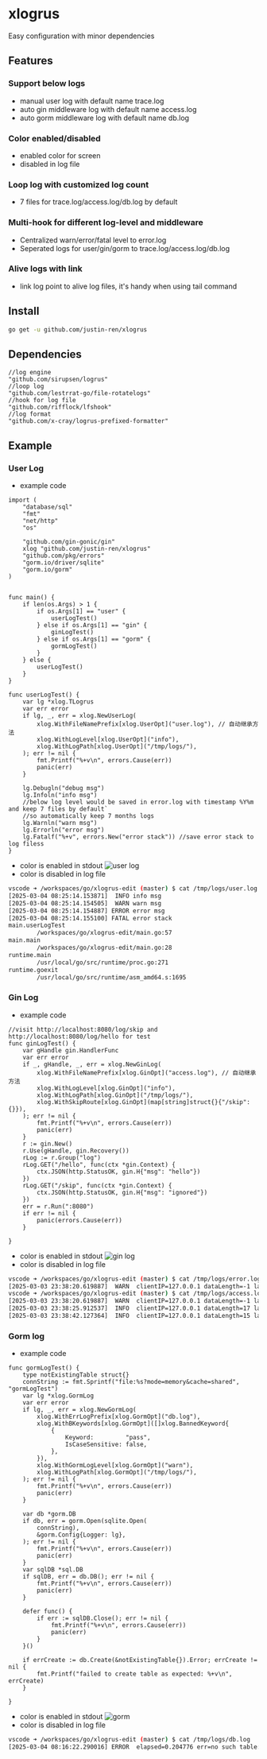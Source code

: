 # xlogrus
Easy configuration with minor dependencies

## Features
### Support below logs
- manual user log with default name trace.log
- auto gin middleware log with default name access.log
- auto gorm middleware log with default name db.log

### Color enabled/disabled
- enabled color for screen
- disabled in log file

### Loop log with customized log count
- 7 files for trace.log/access.log/db.log by default

### Multi-hook for different log-level and middleware
- Centralized warn/error/fatal level to error.log 
- Seperated logs for user/gin/gorm to trace.log/access.log/db.log

### Alive logs with link
- link log point to alive log files, it's handy when using tail command

## Install
```bash
go get -u github.com/justin-ren/xlogrus
```


## Dependencies
```
//log engine
"github.com/sirupsen/logrus"
//loop log
"github.com/lestrrat-go/file-rotatelogs"
//hook for log file
"github.com/rifflock/lfshook"
//log format
"github.com/x-cray/logrus-prefixed-formatter"
```
## Example
### User Log
- example code
```golang
import (
	"database/sql"
	"fmt"
	"net/http"
	"os"

	"github.com/gin-gonic/gin"
	xlog "github.com/justin-ren/xlogrus"
	"github.com/pkg/errors"
	"gorm.io/driver/sqlite"
	"gorm.io/gorm"
)


func main() {
	if len(os.Args) > 1 {
		if os.Args[1] == "user" {
			userLogTest()
		} else if os.Args[1] == "gin" {
			ginLogTest()
		} else if os.Args[1] == "gorm" {
			gormLogTest()
		}
	} else {
		userLogTest()
	}
}

func userLogTest() {
	var lg *xlog.TLogrus
	var err error
	if lg, _, err = xlog.NewUserLog(
		xlog.WithFileNamePrefix[xlog.UserOpt]("user.log"), // 自动继承方法
		xlog.WithLogLevel[xlog.UserOpt]("info"),
		xlog.WithLogPath[xlog.UserOpt]("/tmp/logs/"),
	); err != nil {
		fmt.Printf("%+v\n", errors.Cause(err))
		panic(err)
	}

	lg.Debugln("debug msg")
	lg.Infoln("info msg")
	//below log level would be saved in error.log with timestamp %Y%m and keep 7 files by default`
	//so automatically keep 7 months logs
	lg.Warnln("warn msg")
	lg.Errorln("error msg")
	lg.Fatalf("%+v", errors.New("error stack")) //save error stack to log filess
}

```
- color is enabled in stdout
![user log](https://github.com/user-attachments/assets/a20a21cf-80c0-483c-b0cd-76ecf25c9bb8)
- color is disabled in log file
```bash
vscode ➜ /workspaces/go/xlogrus-edit (master) $ cat /tmp/logs/user.log
[2025-03-04 08:25:14.153871]  INFO info msg
[2025-03-04 08:25:14.154505]  WARN warn msg
[2025-03-04 08:25:14.154887] ERROR error msg
[2025-03-04 08:25:14.155100] FATAL error stack
main.userLogTest
        /workspaces/go/xlogrus-edit/main.go:57
main.main
        /workspaces/go/xlogrus-edit/main.go:28
runtime.main
        /usr/local/go/src/runtime/proc.go:271
runtime.goexit
        /usr/local/go/src/runtime/asm_amd64.s:1695
```


### Gin Log

- example code
```golang
//visit http://localhost:8080/log/skip and http://localhost:8080/log/hello for test
func ginLogTest() {
	var gHandle gin.HandlerFunc
	var err error
	if _, gHandle, _, err = xlog.NewGinLog(
		xlog.WithFileNamePrefix[xlog.GinOpt]("access.log"), // 自动继承方法
		xlog.WithLogLevel[xlog.GinOpt]("info"),
		xlog.WithLogPath[xlog.GinOpt]("/tmp/logs/"),
		xlog.WithSkipRoute[xlog.GinOpt](map[string]struct{}{"/skip": {}}),
	); err != nil {
		fmt.Printf("%+v\n", errors.Cause(err))
		panic(err)
	}
	r := gin.New()
	r.Use(gHandle, gin.Recovery())
	rLog := r.Group("log")
	rLog.GET("/hello", func(ctx *gin.Context) {
		ctx.JSON(http.StatusOK, gin.H{"msg": "hello"})
	})
	rLog.GET("/skip", func(ctx *gin.Context) {
		ctx.JSON(http.StatusOK, gin.H{"msg": "ignored"})
	})
	err = r.Run(":8080")
	if err != nil {
		panic(errors.Cause(err))
	}

}

```
- color is enabled in stdout
![gin log](https://github.com/user-attachments/assets/d6620b78-cafc-4a57-a805-3f8847c96384)
- color is disabled in log file
```bash
vscode ➜ /workspaces/go/xlogrus-edit (master) $ cat /tmp/logs/error.log
[2025-03-03 23:38:20.619887]  WARN  clientIP=127.0.0.1 dataLength=-1 latency=7.5µs method=GET path=/ statusCode=404
vscode ➜ /workspaces/go/xlogrus-edit (master) $ cat /tmp/logs/access.log
[2025-03-03 23:38:20.619887]  WARN  clientIP=127.0.0.1 dataLength=-1 latency=7.5µs method=GET path=/ statusCode=404
[2025-03-03 23:38:25.912537]  INFO  clientIP=127.0.0.1 dataLength=17 latency=45.2µs method=GET path=/log/skip statusCode=200
[2025-03-03 23:38:42.127364]  INFO  clientIP=127.0.0.1 dataLength=15 latency=20µs method=GET path=/log/hello statusCode=200
```

### Gorm log
- example code
```golang
func gormLogTest() {
	type notExistingTable struct{}
	connString := fmt.Sprintf("file:%s?mode=memory&cache=shared", "gormLogTest")
	var lg *xlog.GormLog
	var err error
	if lg, _, err = xlog.NewGormLog(
		xlog.WithErrLogPrefix[xlog.GormOpt]("db.log"),
		xlog.WithBKeywords[xlog.GormOpt]([]xlog.BannedKeyword{
			{
				Keyword:         "pass",
				IsCaseSensitive: false,
			},
		}),
		xlog.WithGormLogLevel[xlog.GormOpt]("warn"),
		xlog.WithLogPath[xlog.GormOpt]("/tmp/logs/"),
	); err != nil {
		fmt.Printf("%+v\n", errors.Cause(err))
		panic(err)
	}

	var db *gorm.DB
	if db, err = gorm.Open(sqlite.Open(
		connString),
		&gorm.Config{Logger: lg},
	); err != nil {
		fmt.Printf("%+v\n", errors.Cause(err))
		panic(err)
	}
	var sqlDB *sql.DB
	if sqlDB, err = db.DB(); err != nil {
		fmt.Printf("%+v\n", errors.Cause(err))
		panic(err)
	}

	defer func() {
		if err := sqlDB.Close(); err != nil {
			fmt.Printf("%+v\n", errors.Cause(err))
			panic(err)
		}
	}()

	if errCreate := db.Create(&notExistingTable{}).Error; errCreate != nil {
		fmt.Printf("failed to create table as expected: %+v\n", errCreate)
	}

}
```



- color is enabled in stdout
![gorm](https://github.com/user-attachments/assets/bc7ecc93-f1d7-427e-8d88-2d5c474cbb5f)
- color is disabled in log file

```bash
vscode ➜ /workspaces/go/xlogrus-edit (master) $ cat /tmp/logs/db.log
[2025-03-04 08:16:22.290016] ERROR  elapsed=0.204776 err=no such table: not_existing_tables from=/workspaces/go/xlogrus-edit/main.go:129 rows=0 sql=INSERT INTO `not_existing_tables` DEFAULT VALUES
```
